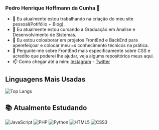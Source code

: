 ### Pedro Henrique Hoffmann da Cunha 👋

- 🔭 Eu atualmente estou trabalhando na criação do meu site pessoal(Potifólio + Blog).
- 🌱 Eu atualmente estou cursando a Graduação em Analise e Desenvolvimento de Sistemas.
- 👯 Eu estou coloaborar em projetos FrontEnd e BackEnd para aperefeiçoar e colocar meu =s conhecimento técnicos na prática.
- 💬 Pergunte-me sobre FrontEnd mais especificamente sobre CSS e acredito que poderei lhe ajudar, veja algums repositórios meus aqui.
- 📫 Como chegar até a mim: [Instagram](https://www.instagram.com/pedrohhcunha/) - [Twitter](https://twitter.com/Pedroh_hcunha)

## Linguagens Mais Usadas
<p align="center">
  
  ![Top Langs](https://github-readme-stats.vercel.app/api/top-langs/?username=pedrohhcunha&layout=compact&theme=tokyonight)
</p>

## 📚 Atualmente Estudando 
![JavaScript](https://img.shields.io/badge/-JavaScript-F7B93E?style=flat-square&logo=javascript&logoColor=fff)
![PHP](https://img.shields.io/badge/-PHP-232531?style=flat-square&logo=php&logoColor=#fff)
![Python](https://img.shields.io/badge/-Python-blue?style=flat-square&logo=python&logoColor=F7B93E)
![HTML5](https://img.shields.io/badge/-HTML5-E34F26?style=flat-square&logo=html5&logoColor=white)
![CSS3](https://img.shields.io/badge/-CSS3-549FDE?style=flat-square&logo=css3&logoColor=white)
